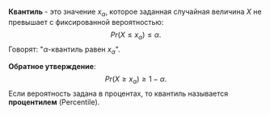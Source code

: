 **Квантиль** - это значение $x_\alpha$, которое заданная случайная величина $X$ не превышает с фиксированной вероятностью:
$$Pr(X \leq x_\alpha) \leq \alpha.$$Говорят: "$\alpha$-квантиль равен $x_\alpha$".

**Обратное утверждение**:
$$Pr(X \geq x_\alpha) \geq 1- \alpha.$$Если вероятность задана в процентах, то квантиль называется **процентилем** (Percentile).